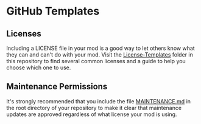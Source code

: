 # GitHub Templates

## Licenses

Including a LICENSE file in your mod is a good way to let others know what they can and can't do with your mod.  Visit the [License-Templates](License-Templates) folder in this repository to find several common licenses and a guide to help you choose which one to use.

## Maintenance Permissions

It's strongly recommended that you include the file [MAINTENANCE.md](Maintenance-Template/MAINTENANCE.md) in the root directory of your repository to make it clear that maintenance updates are approved regardless of what license your mod is using.

